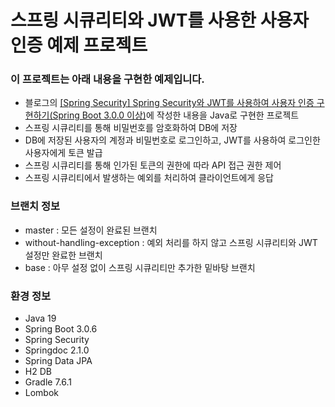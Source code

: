 # 스프링 시큐리티와 JWT를 사용한 사용자 인증 예제 프로젝트
### 이 프로젝트는 아래 내용을 구현한 예제입니다.
- 블로그의 [[Spring Security] Spring Security와 JWT를 사용하여 사용자 인증 구현하기(Spring Boot 3.0.0 이상)](https://colabear754.tistory.com/171)에 작성한 내용을 Java로 구현한 프로젝트
- 스프링 시큐리티를 통해 비밀번호를 암호화하여 DB에 저장
- DB에 저장된 사용자의 계정과 비밀번호로 로그인하고, JWT를 사용하여 로그인한 사용자에게 토큰 발급
- 스프링 시큐리티를 통해 인가된 토큰의 권한에 따라 API 접근 권한 제어
- 스프링 시큐리티에서 발생하는 예외를 처리하여 클라이언트에게 응답

### 브랜치 정보
- master : 모든 설정이 완료된 브랜치
- without-handling-exception : 예외 처리를 하지 않고 스프링 시큐리티와 JWT 설정만 완료한 브랜치
- base : 아무 설정 없이 스프링 시큐리티만 추가한 밑바탕 브랜치

### 환경 정보
- Java 19
- Spring Boot 3.0.6
- Spring Security
- Springdoc 2.1.0
- Spring Data JPA
- H2 DB
- Gradle 7.6.1
- Lombok
